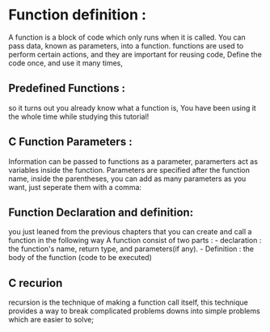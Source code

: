 # Function definition :
A function is a block of code which only runs when it is called.
You can pass data, known as parameters, into a function.
functions are used to perform certain actions, and they are important for reusing code, Define the code once, and use it many times,

## Predefined Functions : 
so it turns out you already know what a function is, You have been using it  the whole time while studying this tutorial!
## C Function Parameters : 
Information can be passed to functions as a parameter, paramerters act as variables inside the function.
Parameters are specified after the function name, inside the parentheses, you can add as many parameters as you want, just seperate them with a comma: 

## Function Declaration and definition:
you just leaned from the previous chapters that you can create and call a function in the following way
A function consist of two parts : 
    - declaration : the function's name, return type, and parameters(if any).
    - Definition : the body of the function (code to be executed)

## C recurion
recursion is the technique of making a function call itself, this technique provides a way to break complicated problems downs into simple problems which are easier to solve;
